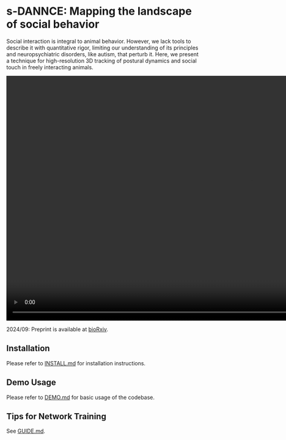 # s-DANNCE: Mapping the landscape of social behavior
Social interaction is integral to animal behavior. However, we lack tools to describe it with quantitative rigor, limiting our understanding of its principles and neuropsychiatric disorders, like autism, that perturb it. Here, we present a technique for high-resolution 3D tracking of postural dynamics and social touch in freely interacting animals.

<div align="center">
<video width="1280" autoplay controls>
  <source src="./assets/COMBO4.mp4" type="video/mp4">
</video>
</div>

2024/09: Preprint is available at [bioRxiv](https://www.biorxiv.org/content/10.1101/2024.09.27.615451v1).

## Installation
Please refer to [INSTALL.md](./INSTALL.md) for installation instructions.

## Demo Usage
Please refer to [DEMO.md](./DEMO.md) for basic usage of the codebase.

## Tips for Network Training
See [GUIDE.md](./GUIDE.md).